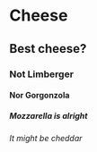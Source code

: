 # Cheese

## Best cheese?

### Not Limberger

#### Nor Gorgonzola

##### Mozzarella is alright

###### It might be cheddar
